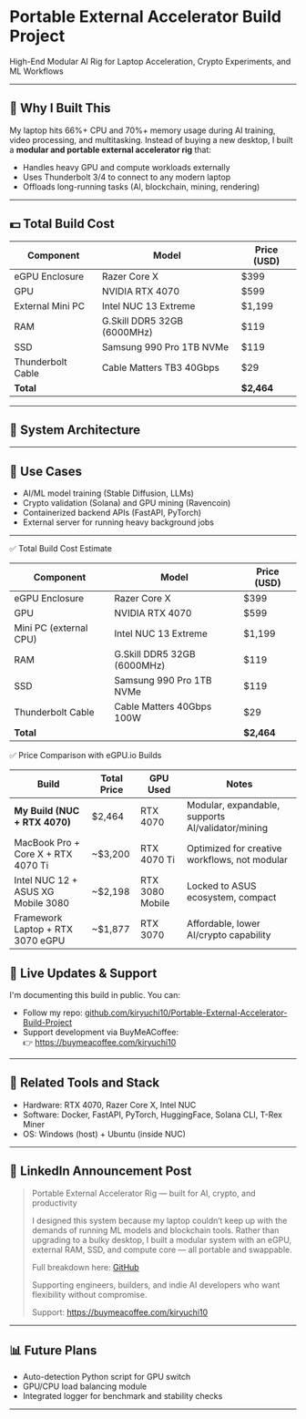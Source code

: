 # Portable External Accelerator Build Project

High-End Modular AI Rig for Laptop Acceleration, Crypto Experiments, and ML Workflows

---

## 🔧 Why I Built This

My laptop hits 66%+ CPU and 70%+ memory usage during AI training, video processing, and multitasking. Instead of buying a new desktop, I built a **modular and portable external accelerator rig** that:

- Handles heavy GPU and compute workloads externally
- Uses Thunderbolt 3/4 to connect to any modern laptop
- Offloads long-running tasks (AI, blockchain, mining, rendering)

---

## 💵 Total Build Cost

| Component               | Model                          | Price (USD) |
|------------------------|----------------------------------|-------------|
| eGPU Enclosure         | Razer Core X                     | $399        |
| GPU                    | NVIDIA RTX 4070                  | $599        |
| External Mini PC       | Intel NUC 13 Extreme             | $1,199      |
| RAM                    | G.Skill DDR5 32GB (6000MHz)      | $119        |
| SSD                    | Samsung 990 Pro 1TB NVMe         | $119        |
| Thunderbolt Cable      | Cable Matters TB3 40Gbps         | $29         |
| **Total**              |                                  | **$2,464**  |

---

## 🧱 System Architecture


---

## 🧪 Use Cases

- AI/ML model training (Stable Diffusion, LLMs)
- Crypto validation (Solana) and GPU mining (Ravencoin)
- Containerized backend APIs (FastAPI, PyTorch)
- External server for running heavy background jobs

---

✅ Total Build Cost Estimate

| Component              | Model                       | Price (USD) |
| ---------------------- | --------------------------- | ----------- |
| eGPU Enclosure         | Razer Core X                | $399        |
| GPU                    | NVIDIA RTX 4070             | $599        |
| Mini PC (external CPU) | Intel NUC 13 Extreme        | $1,199      |
| RAM                    | G.Skill DDR5 32GB (6000MHz) | $119        |
| SSD                    | Samsung 990 Pro 1TB NVMe    | $119        |
| Thunderbolt Cable      | Cable Matters 40Gbps 100W   | $29         |
| **Total**              |                             | **$2,464**  |


✅ Price Comparison with eGPU.io Builds

| Build                              | Total Price | GPU Used        | Notes                                             |
| ---------------------------------- | ----------- | --------------- | ------------------------------------------------- |
| **My Build (NUC + RTX 4070)**      | $2,464      | RTX 4070        | Modular, expandable, supports AI/validator/mining |
| MacBook Pro + Core X + RTX 4070 Ti | ~$3,200     | RTX 4070 Ti     | Optimized for creative workflows, not modular     |
| Intel NUC 12 + ASUS XG Mobile 3080 | ~$2,198     | RTX 3080 Mobile | Locked to ASUS ecosystem, compact                 |
| Framework Laptop + RTX 3070 eGPU   | ~$1,877     | RTX 3070        | Affordable, lower AI/crypto capability            |


## 🔄 Live Updates & Support

I'm documenting this build in public. You can:

- Follow my repo: [github.com/kiryuchi10/Portable-External-Accelerator-Build-Project](https://github.com/kiryuchi10/Portable-External-Accelerator-Build-Project)
- Support development via BuyMeACoffee:  
  👉 https://buymeacoffee.com/kiryuchi10

---

## 🔗 Related Tools and Stack

- Hardware: RTX 4070, Razer Core X, Intel NUC
- Software: Docker, FastAPI, PyTorch, HuggingFace, Solana CLI, T-Rex Miner
- OS: Windows (host) + Ubuntu (inside NUC)

---

## 📢 LinkedIn Announcement Post

> Portable External Accelerator Rig — built for AI, crypto, and productivity  
>  
> I designed this system because my laptop couldn’t keep up with the demands of running ML models and blockchain tools. Rather than upgrading to a bulky desktop, I built a modular system with an eGPU, external RAM, SSD, and compute core — all portable and swappable.  
>  
> Full breakdown here: [GitHub](https://github.com/kiryuchi10/Portable-External-Accelerator-Build-Project)  
>  
> Supporting engineers, builders, and indie AI developers who want flexibility without compromise.  
>  
> Support: https://buymeacoffee.com/kiryuchi10

---

## 📊 Future Plans

- Auto-detection Python script for GPU switch
- GPU/CPU load balancing module
- Integrated logger for benchmark and stability checks

---

